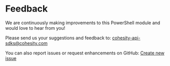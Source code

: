 # Feedback

We are continuously making improvements to this PowerShell module and would love to hear from you!

Please send us your suggestions and feedback to: [cohesity-api-sdks@cohesity.com](mailto:cohesity-api-sdks@cohesity.com)

You can also report issues or request enhancements on GitHub: [Create new issue](https://github.com/cohesity/cohesity-powershell-module/issues/new)


